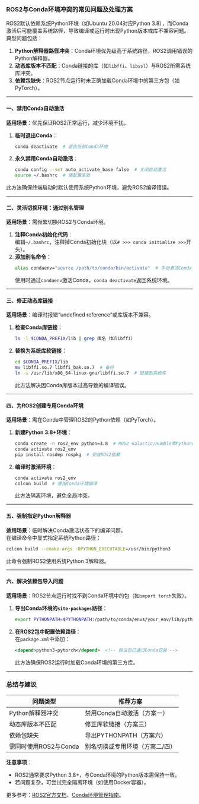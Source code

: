 ### ROS2与Conda环境冲突的常见问题及处理方案

ROS2默认依赖系统Python环境（如Ubuntu 20.04对应Python 3.8），而Conda激活后可能覆盖系统路径，导致编译或运行时出现Python版本或库不兼容问题。典型问题包括：  
1. **Python解释器路径冲突**：Conda环境优先级高于系统路径，ROS2调用错误的Python解释器。  
2. **动态库版本不匹配**：Conda链接的库（如`libffi`、`libssl`）与ROS2所需系统库冲突。  
3. **依赖包缺失**：ROS2节点运行时未正确加载Conda环境中的第三方包（如PyTorch）。

---

#### 一、禁用Conda自动激活  
**适用场景**：优先保证ROS2正常运行，减少环境干扰。  
1. **临时退出Conda**：  
   ```bash
   conda deactivate  # 退出当前Conda环境
   ```  
2. **永久禁用Conda自动激活**：  
   ```bash
   conda config --set auto_activate_base false  # 关闭自动激活
   source ~/.bashrc  # 使配置生效
   ```  
此方法确保终端启动时默认使用系统Python环境，避免ROS2编译错误。

---

#### 二、灵活切换环境：通过别名管理  
**适用场景**：需频繁切换ROS2与Conda环境。  
1. **注释Conda初始化代码**：  
   编辑`~/.bashrc`，注释掉Conda初始化块（以`# >>> conda initialize >>>`开头）。  
2. **添加别名命令**：  
   ```bash
   alias condaenv="source /path/to/conda/bin/activate"  # 手动激活Conda
   ```  
   使用时通过`condaenv`激活Conda，`conda deactivate`返回系统环境。

---

#### 三、修正动态库链接  
**适用场景**：编译时报错“undefined reference”或库版本不兼容。  
1. **检查Conda库链接**：  
   ```bash
   ls -l $CONDA_PREFIX/lib | grep 库名（如libffi）
   ```  
2. **替换为系统库软链接**：  
   ```bash
   cd $CONDA_PREFIX/lib
   mv libffi.so.7 libffi_bak.so.7  # 备份
   ln -s /usr/lib/x86_64-linux-gnu/libffi.so.7  # 链接到系统库
   ```  
   此方法解决因Conda库版本过高导致的编译错误。

---

#### 四、为ROS2创建专用Conda环境  
**适用场景**：需在Conda中管理ROS2的Python依赖（如PyTorch）。  
1. **新建Python 3.8+环境**：  
   ```bash
   conda create -n ros2_env python=3.8  # ROS2 Galactic/Humble需Python≥3.8
   conda activate ros2_env
   pip install rosdep rospkg  # 安装ROS2依赖
   ```  
2. **编译时激活环境**：  
   ```bash
   conda activate ros2_env
   colcon build  # 使用Conda环境编译
   ```  
   此方法隔离环境，避免全局冲突。

---

#### 五、强制指定Python解释器  
**适用场景**：临时解决Conda激活状态下的编译问题。  
在编译命令中显式指定系统Python路径：  
```bash
colcon build --cmake-args -DPYTHON_EXECUTABLE=/usr/bin/python3
```  
此命令强制ROS2使用系统Python 3解释器。

---

#### 六、解决依赖包导入问题  
**适用场景**：ROS2节点运行时找不到Conda环境中的包（如`import torch`失败）。  
1. **导出Conda环境的`site-packages`路径**：  
   ```bash
   export PYTHONPATH=$PYTHONPATH:/path/to/conda/envs/your_env/lib/python3.8/site-packages
   ```  
2. **在ROS2包中配置依赖路径**：  
   在`package.xml`中添加：  
   ```xml
   <depend>python3-pytorch</depend>  <!-- 假设包已通过Conda安装 -->
   ```  
   此方法确保ROS2运行时加载Conda环境的第三方库。

---

### 总结与建议  
| **问题类型**               | **推荐方案**                     |  
|---------------------------|----------------------------------|  
| Python解释器冲突           | 禁用Conda自动激活（方案一）       |  
| 动态库版本不匹配           | 修正库软链接（方案三）            |  
| 依赖包缺失                 | 导出PYTHONPATH（方案六）          |  
| 需同时使用ROS2与Conda      | 别名切换或专用环境（方案二/四）   |  

**注意事项**：  
- ROS2通常要求Python 3.8+，与Conda环境的Python版本需保持一致。  
- 若问题复杂，可尝试完全隔离环境（如使用Docker容器）。  

更多参考：[ROS2官方文档](https://docs.ros.org)、[Conda环境管理指南](https://docs.conda.io)。